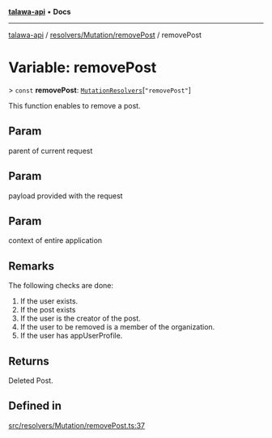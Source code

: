 [**talawa-api**](../../../../README.md) • **Docs**

***

[talawa-api](../../../../modules.md) / [resolvers/Mutation/removePost](../README.md) / removePost

# Variable: removePost

\> `const` **removePost**: [`MutationResolvers`](../../../../types/generatedGraphQLTypes/type-aliases/MutationResolvers.md)\[`"removePost"`\]

This function enables to remove a post.

## Param

parent of current request

## Param

payload provided with the request

## Param

context of entire application

## Remarks

The following checks are done:
1. If the user exists.
2. If the post exists
3. If the user is the creator of the post.
4. If the user to be removed is a member of the organization.
5. If the user has appUserProfile.

## Returns

Deleted Post.

## Defined in

[src/resolvers/Mutation/removePost.ts:37](https://github.com/PalisadoesFoundation/talawa-api/blob/bba5d82264abb62b9e358a3d3fe1af18a8a8f6e4/src/resolvers/Mutation/removePost.ts#L37)
